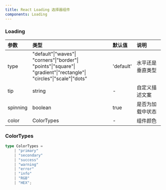 ```yaml
---
title: React Loading 选择器组件
components: Loading
---
```


### Loading

<!-- prettier-ignore-start -->
| 参数     | 类型       | 默认值 | 说明             |
| :------- | :--------- | :----- | :--------------- |
| type | "default"&#124;"waves"&#124; "corners"&#124;"border"&#124;<br>"points"&#124;"square"&#124; "gradient"&#124;"rectangle"&#124;<br>"circles"&#124;"scale"&#124;"dots" | 'default' | 水平还是垂直类型 |
| tip      | string     | -      | 自定义描述文案   |
| spinning | boolean    | true   | 是否为加载中状态 |
| color    | ColorTypes | -      | 组件颜色         |
<!-- prettier-ignore-end -->

### ColorTypes

```ts
type ColorTypes =
    | "primary"
    | "secondary"
    | "success"
    | "warning"
    | "error"
    | "info"
    | "RGB"
    | "HEX";
```
